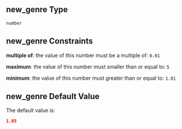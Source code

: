 ## new_genre Type

`number`

## new_genre Constraints

**multiple of**: the value of this number must be a multiple of: `0.01`

**maximum**: the value of this number must smaller than or equal to: `5`

**minimum**: the value of this number must greater than or equal to: `1.01`

## new_genre Default Value

The default value is:

```json
1.05
```
